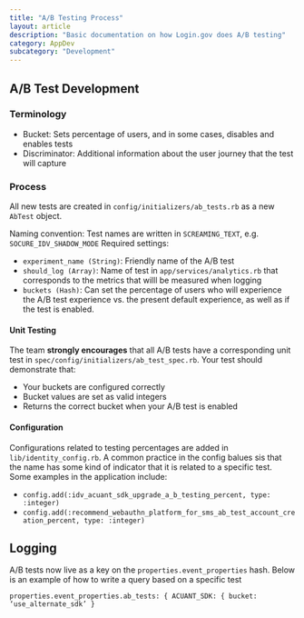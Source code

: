 ```yaml
---
title: "A/B Testing Process"
layout: article
description: "Basic documentation on how Login.gov does A/B testing"
category: AppDev
subcategory: "Development"
---
```


## A/B Test Development
### Terminology
- Bucket: Sets percentage of users, and in some cases, disables and enables tests
- Discriminator: Additional information about the user journey that the test will capture

### Process
All new tests are created in `config/initializers/ab_tests.rb` as a new `AbTest` object.

Naming convention: Test names are written in `SCREAMING_TEXT`, e.g. `SOCURE_IDV_SHADOW_MODE`
Required settings:
- `experiment_name (String)`: Friendly name of the A/B test
- `should_log (Array)`: Name of test in `app/services/analytics.rb` that corresponds to the metrics that willl be measured when logging
- `buckets (Hash)`: Can set the percentage of users who will experience the A/B test experience vs. the present default experience, as well as if the test is enabled. 

#### Unit Testing
The team **strongly encourages** that all A/B tests have a corresponding unit test in `spec/config/initializers/ab_test_spec.rb`. Your test should demonstrate that:
- Your buckets are configured correctly
- Bucket values are set as valid integers
- Returns the correct bucket when your A/B test is enabled

#### Configuration
Configurations related to testing percentages are added in `lib/identity_config.rb`. A common practice in the config balues sis that the name has some kind of indicator that it is related to a specific test. Some examples in the application include:
- `config.add(:idv_acuant_sdk_upgrade_a_b_testing_percent, type: :integer)`
- `config.add(:recommend_webauthn_platform_for_sms_ab_test_account_creation_percent, type: :integer)`

## Logging
A/B tests now live as a key on the `properties.event_properties` hash. Below is an example of how to write a query based on a specific test

`properties.event_properties.ab_tests: { ACUANT_SDK: { bucket: ‘use_alternate_sdk’ }`
